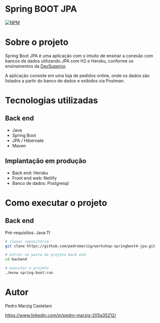 # Spring BOOT JPA
[![NPM](https://img.shields.io/npm/l/react)](https://github.com/pedromarzig/workshop-springboot4-jpa/blob/main/LICENSE)

# Sobre o projeto


Spring Boot JPA é uma aplicação com o intuito de ensinar a conexão com bancos de dados utilizando JPA com H2 e Heroku, conforme os ensinamentos da  [DevSuperior](https://devsuperior.com "Site da DevSuperior").

A aplicação consiste em uma loja de pedidos online, onde os dados são listados a partir do banco de dados e exibidos via Postman.


# Tecnologias utilizadas
## Back end
- Java
- Spring Boot
- JPA / Hibernate
- Maven

## Implantação em produção
- Back end: Heroku
- Front end web: Netlify
- Banco de dados: Postgresql

# Como executar o projeto

## Back end
Pré-requisitos: Java 11

```bash
# clonar repositório
git clone https://github.com/pedromarzig/workshop-springboot4-jpa.git

# entrar na pasta do projeto back end
cd backend

# executar o projeto
./mvnw spring-boot:run
```

# Autor

Pedro Marzig Castelani

https://www.linkedin.com/in/pedro-marzig-205a35212/
